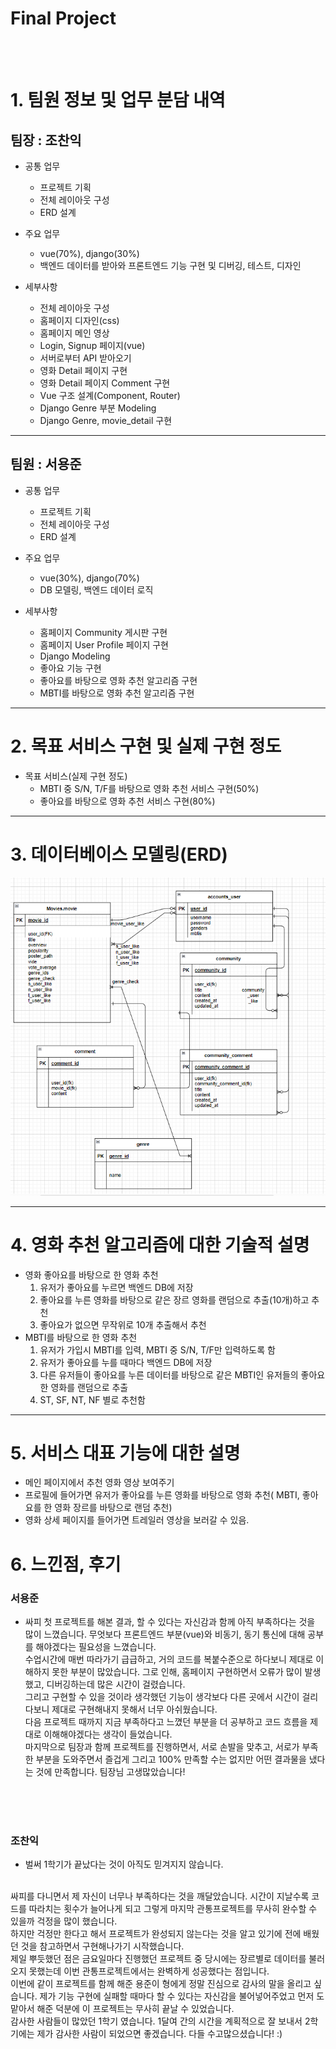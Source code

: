 >

# Final Project

<br>
<br>

# 1. 팀원 정보 및 업무 분담 내역

## 팀장 : 조찬익

- 공통 업무

  - 프로젝트 기획
  - 전체 레이아웃 구성
  - ERD 설계

- 주요 업무

  - vue(70%), django(30%)
  - 백엔드 데이터를 받아와 프론트엔드 기능 구현 및 디버깅, 테스트, 디자인

- 세부사항
  - 전체 레이아웃 구성
  - 홈페이지 디자인(css)
  - 홈페이지 메인 영상
  - Login, Signup 페이지(vue)
  - 서버로부터 API 받아오기
  - 영화 Detail 페이지 구현
  - 영화 Detail 페이지 Comment 구현
  - Vue 구조 설계(Component, Router)
  - Django Genre 부분 Modeling
  - Django Genre, movie_detail 구현

---

## 팀원 : 서용준

- 공통 업무

  - 프로젝트 기획
  - 전체 레이아웃 구성
  - ERD 설계

- 주요 업무

  - vue(30%), django(70%)
  - DB 모델링, 백엔드 데이터 로직

- 세부사항
  - 홈페이지 Community 게시판 구현
  - 홈페이지 User Profile 페이지 구현
  - Django Modeling
  - 좋아요 기능 구현
  - 좋아요를 바탕으로 영화 추천 알고리즘 구현
  - MBTI를 바탕으로 영화 추천 알고리즘 구현

---

# 2. 목표 서비스 구현 및 실제 구현 정도

- 목표 서비스(실제 구현 정도)
  - MBTI 중 S/N, T/F를 바탕으로 영화 추천 서비스 구현(50%)
  - 좋아요를 바탕으로 영화 추천 서비스 구현(80%)

---

# 3. 데이터베이스 모델링(ERD)

<img src="./ERD.png">

---

# 4. 영화 추천 알고리즘에 대한 기술적 설명

- 영화 좋아요를 바탕으로 한 영화 추천
  1. 유저가 좋아요를 누르면 백엔드 DB에 저장
  2. 좋아요를 누른 영화를 바탕으로 같은 장르 영화를 랜덤으로 추출(10개)하고 추천
  3. 좋아요가 없으면 무작위로 10개 추출해서 추천
- MBTI를 바탕으로 한 영화 추천
  1. 유저가 가입시 MBTI를 입력, MBTI 중 S/N, T/F만 입력하도록 함
  2. 유저가 좋아요를 누를 때마다 백엔드 DB에 저장
  3. 다른 유저들이 좋아요를 누른 데이터를 바탕으로 같은 MBTI인 유저들의 좋아요한 영화를 랜덤으로 추출
  4. ST, SF, NT, NF 별로 추천함

---

# 5. 서비스 대표 기능에 대한 설명

- 메인 페이지에서 추천 영화 영상 보여주기
- 프로필에 들어가면 유저가 좋아요를 누른 영화를 바탕으로 영화 추천( MBTI, 좋아요를 한 영화 장르를 바탕으로 랜덤 추천)
- 영화 상세 페이지를 들어가면 트레일러 영상을 보러갈 수 있음.

# 6. 느낀점, 후기

### 서용준

- 싸피 첫 프로젝트를 해본 결과, 할 수 있다는 자신감과 함께 아직 부족하다는 것을 많이 느꼈습니다. 무엇보다 프론트엔드 부분(vue)와 비동기, 동기 통신에 대해 공부를 해야겠다는 필요성을 느꼈습니다.
  <br>
  수업시간에 매번 따라가기 급급하고, 거의 코드를 복붙수준으로 하다보니 제대로 이해하지 못한 부분이 많았습니다. 그로 인해, 홈페이지 구현하면서 오류가 많이 발생했고, 디버깅하는데 많은 시간이 걸렸습니다.
  <br>
  그리고 구현할 수 있을 것이라 생각했던 기능이 생각보다 다른 곳에서 시간이 걸리다보니 제대로 구현해내지 못해서 너무 아쉬웠습니다.
  <br>
  다음 프로젝트 때까지 지금 부족하다고 느꼈던 부분을 더 공부하고 코드 흐름을 제대로 이해해야겠다는 생각이 들었습니다.
  <br>
  마지막으로 팀장과 함께 프로젝트를 진행하면서, 서로 손발을 맞추고, 서로가 부족한 부분을 도와주면서 즐겁게 그리고 100% 만족할 수는 없지만 어떤 결과물을 냈다는 것에 만족합니다. 팀장님 고생많았습니다!

<br>
<br>
<br>

### 조찬익

- 벌써 1학기가 끝났다는 것이 아직도 믿겨지지 않습니다.
<br>
싸피를 다니면서 제 자신이 너무나 부족하다는 것을 깨달았습니다. 시간이 지날수록 코드를 따라치는 횟수가 늘어나게 되고 그렇게 마지막 관통프로젝트를 무사히 완수할 수 있을까 걱정을 많이 했습니다. 
<br>
하지만 걱정만 한다고 해서 프로젝트가 완성되지 않는다는 것을 알고 있기에 전에 배웠던 것을 참고하면서 구현해나가기 시작했습니다. 
<br>
제일 뿌듯했던 점은 금요일마다 진행했던 프로젝트 중 당시에는 장르별로 데이터를 불러오지 못했는데 이번 관통프로젝트에서는 완벽하게 성공했다는 점입니다.
<br>
이번에 같이 프로젝트를 함께 해준 용준이 형에게 정말 진심으로 감사의 말을 올리고 싶습니다. 제가 기능 구현에 실패할 때마다 할 수 있다는 자신감을 불어넣어주었고 먼저 도맡아서 해준 덕분에 이 프로젝트는 무사히 끝날 수 있었습니다.
<br>
감사한 사람들이 많았던 1학기 였습니다. 1달여 간의 시간을 계획적으로 잘 보내서 2학기에는 제가 감사한 사람이 되었으면 좋겠습니다. 다들 수고많으셨습니다! :)